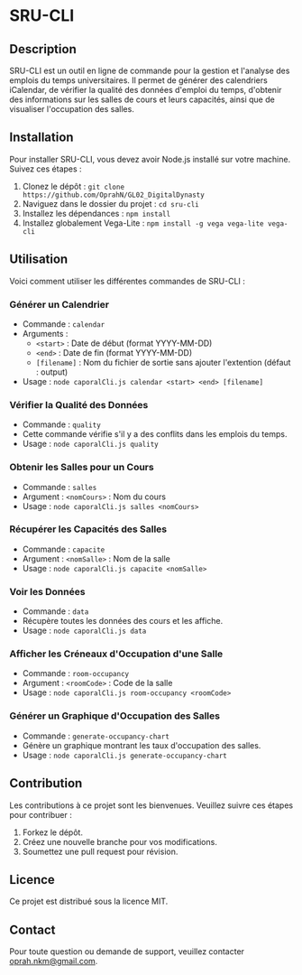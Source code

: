 # SRU-CLI

## Description
SRU-CLI est un outil en ligne de commande pour la gestion et l'analyse des emplois du temps universitaires. Il permet de générer des calendriers iCalendar, de vérifier la qualité des données d'emploi du temps, d'obtenir des informations sur les salles de cours et leurs capacités, ainsi que de visualiser l'occupation des salles.

## Installation
Pour installer SRU-CLI, vous devez avoir Node.js installé sur votre machine. Suivez ces étapes :
1. Clonez le dépôt : `git clone https://github.com/OprahN/GL02_DigitalDynasty`
2. Naviguez dans le dossier du projet : `cd sru-cli`
3. Installez les dépendances : `npm install`
4. Installez globalement Vega-Lite : `npm install -g vega vega-lite vega-cli`

## Utilisation
Voici comment utiliser les différentes commandes de SRU-CLI :

### Générer un Calendrier
- Commande : `calendar`
- Arguments :
  - `<start>` : Date de début (format YYYY-MM-DD)
  - `<end>` : Date de fin (format YYYY-MM-DD)
  - `[filename]` : Nom du fichier de sortie sans ajouter l'extention (défaut : output)
- Usage : `node caporalCli.js calendar <start> <end> [filename]`

### Vérifier la Qualité des Données
- Commande : `quality`
- Cette commande vérifie s'il y a des conflits dans les emplois du temps.
- Usage : `node caporalCli.js quality`

### Obtenir les Salles pour un Cours
- Commande : `salles`
- Argument : `<nomCours>` : Nom du cours
- Usage : `node caporalCli.js salles <nomCours>`

### Récupérer les Capacités des Salles
- Commande : `capacite`
- Argument : `<nomSalle>` : Nom de la salle
- Usage : `node caporalCli.js capacite <nomSalle>`

### Voir les Données
- Commande : `data`
- Récupère toutes les données des cours et les affiche.
- Usage : `node caporalCli.js data`

### Afficher les Créneaux d'Occupation d'une Salle
- Commande : `room-occupancy`
- Argument : `<roomCode>` : Code de la salle
- Usage : `node caporalCli.js room-occupancy <roomCode>`

### Générer un Graphique d'Occupation des Salles
- Commande : `generate-occupancy-chart`
- Génère un graphique montrant les taux d'occupation des salles.
- Usage : `node caporalCli.js generate-occupancy-chart`

## Contribution
Les contributions à ce projet sont les bienvenues. Veuillez suivre ces étapes pour contribuer :
1. Forkez le dépôt.
2. Créez une nouvelle branche pour vos modifications.
3. Soumettez une pull request pour révision.

## Licence
Ce projet est distribué sous la licence MIT.

## Contact
Pour toute question ou demande de support, veuillez contacter oprah.nkm@gmail.com.

